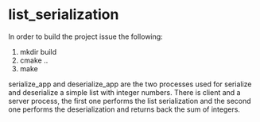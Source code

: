 # list_serialization

In order to build the project issue the following:

1) mkdir build
2) cmake ..
3) make

serialize_app and deserialize_app are the two processes
used for serialize and deserialize a simple list with
integer numbers. There is client and a server process,
the first one performs the list serialization and the
second one performs the deserialization and returns
back the sum of integers.
